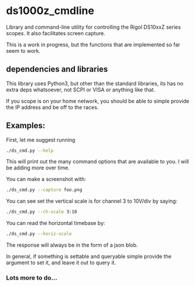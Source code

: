 # ds1000z_cmdline

Library and command-line utility for controlling the Rigol DS10xxZ series scopes.
It also facilitates screen capture.

This is a work in progress, but the functions that are implemented so far
seem to work.

## dependencies and libraries

This library uses Python3, but other than the standard libraries, its has
no extra deps whatsoever, not SCPI or VISA or anything like that.

If you scope is on your home network, you should be able to simple provide
the IP address and be off to the races.

## Examples:

First, let me suggest running

```sh
./ds_cmd.py --help
```

This will print out the many command options that are available to you.
I will be adding more over time.

You can make a screenshot with:

```sh
./ds_cmd.py --capture foo.png
```

You can see set the vertical scale is for channel 3 to 10V/div by saying:

```sh
./ds_cmd.py --ch-scale 3:10
```

You can read the horizontal timebase by:

```sh
./ds_cmd.py --horiz-scale
```
The response will always be in the form of a json blob.

In general, if something is settable and queryable simple provide the argument
to set it, and leave it out to query it.

### Lots more to do...
